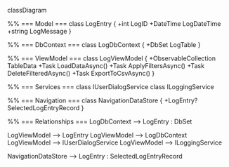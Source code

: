 classDiagram

%% === Model ===
class LogEntry {
  +int LogID
  +DateTime LogDateTime
  +string LogMessage
}

%% === DbContext ===
class LogDbContext {
  +DbSet<LogEntry> LogTable
}

%% === ViewModel ===
class LogViewModel {
  +ObservableCollection<LogEntry> TableData
  +Task LoadDataAsync()
  +Task ApplyFiltersAsync()
  +Task DeleteFilteredAsync()
  +Task ExportToCsvAsync()
}

%% === Services ===
class IUserDialogService
class ILoggingService

%% === Navigation ===
class NavigationDataStore {
  +LogEntry? SelectedLogEntryRecord
}

%% === Relationships ===
LogDbContext --> LogEntry : DbSet

LogViewModel --> LogEntry
LogViewModel --> LogDbContext
LogViewModel --> IUserDialogService
LogViewModel --> ILoggingService

NavigationDataStore --> LogEntry : SelectedLogEntryRecord
